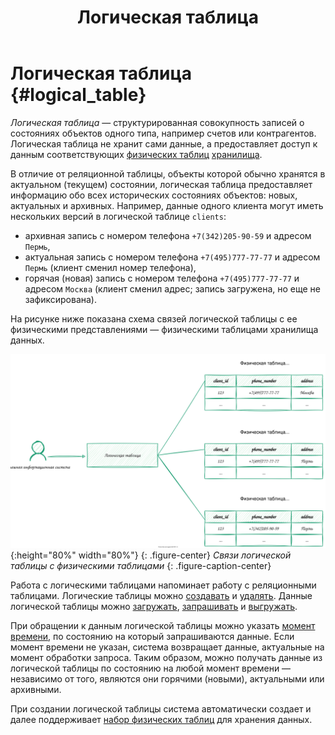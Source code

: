 ﻿---
layout: default
title: Логическая таблица
nav_order: 4
parent: Основные понятия
grand_parent: Обзор понятий, компонентов и связей
has_children: false
has_toc: false
---

# Логическая таблица {#logical_table}

_Логическая таблица_ — структурированная совокупность записей о состояниях объектов одного типа, 
например счетов или контрагентов. Логическая таблица не хранит сами данные, а предоставляет 
доступ к данным соответствующих [физических таблиц](../physical_table/physical_table.md) 
[хранилища](../data_storage/data_storage.md).

В отличие от реляционной таблицы, объекты которой обычно хранятся в актуальном (текущем) 
состоянии, логическая таблица предоставляет информацию обо всех исторических состояниях объектов: 
новых, актуальных и архивных. Например, данные одного клиента могут иметь нескольких версий 
в логической таблице `clients`:
*   архивная запись с номером телефона `+7(342)205-90-59` и адресом `Пермь`,
*   актуальная запись с номером телефона `+7(495)777-77-77` и адресом `Пермь` 
    (клиент сменил номер телефона),
*   горячая (новая) запись с номером телефона `+7(495)777-77-77` и адресом `Москва` 
    (клиент сменил адрес; запись загружена, но еще не зафиксирована).

На рисунке ниже показана схема связей логической таблицы с ее физическими представлениями 
— физическими таблицами хранилища данных.

![](logical_table.svg){:height="80%" width="80%"}
{: .figure-center}
*Связи логической таблицы с физическими таблицами*
{: .figure-caption-center}

Работа с логическими таблицами напоминает работу с реляционными таблицами. Логические 
таблицы можно [создавать](../../../working_with_system/logical_schema_update/create_table/create_table.md) 
и [удалять](../../../working_with_system/logical_schema_update/drop_table/drop_table.md). 
Данные логической таблицы можно [загружать](../../../working_with_system/data_upload/data_upload.md), 
[запрашивать](../../../working_with_system/data_reading/data_reading.md) и 
[выгружать](../../../working_with_system/data_download/data_download.md).

При обращении к данным логической таблицы можно указать 
[момент времени](../../../reference/sql_plus_requests/SELECT/SELECT.md#for_system_time), по состоянию на который запрашиваются данные. Если момент 
времени не указан, система возвращает данные, актуальные на момент обработки запроса. 
Таким образом, можно получать данные из логической таблицы по состоянию на любой момент 
времени — независимо от того, являются они горячими (новыми), актуальными или архивными.

При создании логической таблицы система автоматически создает и далее поддерживает
[набор физических таблиц](../physical_schema/physical_schema.md) 
для хранения данных.